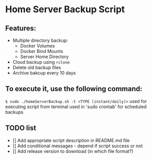 # Home Server Backup Script

## Features:
* Multiple directory backup:
    * Docker Volumes
    * Docker Bind Mounts
    * Server Home Directory
* Cloud backup using `rclone`
* Delete old backup files
* Archive bakcup every 10 days

## To execute it, use the following command:
`$ sudo ./homeServerBackup.sh -t <TYPE (instant/daily)>`
    <instant> used for executing script from terminal
    <daily> used in 'sudo crontab' for scheduled backups

## TODO list
- [] Add appropriate script description in README.md file
- [] Add conditional messages - depend if script success or not
- [] Add release version to download (in which file format?)
